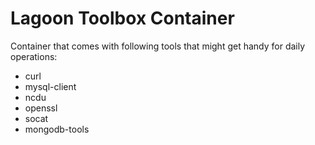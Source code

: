 # Lagoon Toolbox Container

Container that comes with following tools that might get handy for daily operations:
- curl
- mysql-client
- ncdu
- openssl
- socat
- mongodb-tools